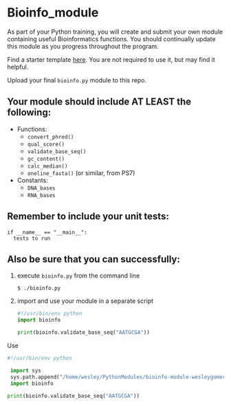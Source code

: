 # Bioinfo_module

As part of your Python training, you will create and submit your own module containing useful Bioinformatics functions. You should continually update this module as you progress throughout the program.

Find a starter template [here](bioinfo.py). You are not required to use it, but may find it helpful.

Upload your final `bioinfo.py` module to this repo.

## Your module should include AT LEAST the following:

- Functions:
  - `convert_phred()`
  - `qual_score()`
  - `validate_base_seq()`
  - `gc_content()`
  - `calc_median()`
  - `oneline_fasta()` (or similar, from PS7)
- Constants:
  - `DNA_bases`
  - `RNA_bases`

## Remember to include your unit tests:
```
if __name__ == "__main__":
  tests to run
```

## Also be sure that you can successfully: 
1. execute `bioinfo.py` from the command line
   ```
   $ ./bioinfo.py
   ```
3. import and use your module in a separate script
   ```python
   #!/usr/bin/env python
   import bioinfo

   print(bioinfo.validate_base_seq("AATGCGA"))
   ```
Use
   ```python
   #!/usr/bin/env python
   
    import sys
    sys.path.append("/home/wesley/PythonModules/bioinfo-module-wesleygomersall")
    import bioinfo

   print(bioinfo.validate_base_seq("AATGCGA"))
   ```



